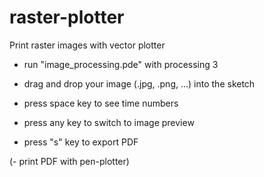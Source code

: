 # raster-plotter
Print raster images with vector plotter

- run "image_processing.pde" with processing 3

- drag and drop your image (.jpg, .png, ...) into the sketch

- press space key to see time numbers
- press any key  to switch to image preview
- press "s" key to export PDF

(- print PDF with pen-plotter)
